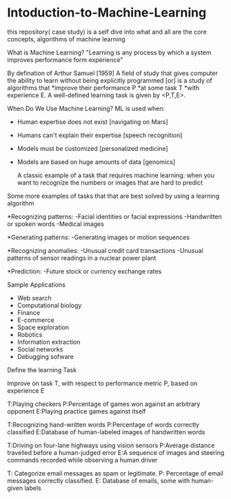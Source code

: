 # Intoduction-to-Machine-Learning
this repository( case study) is a self dive into what and all are the core concepts, algorithms of machine learning 

What is Machine Learning?
"Learning is any process by which a system improves performance form experience"

By defination of Arthur Samuel [1959]
A field of study that gives computer the ability to learn without being explicitly programmed [or] is a study of algorithms that
*improve their performance P
*at some task T
*with experience E.
A well-defined learning task is given by <P,T,E>.

When Do We Use Machine Learning?
ML is used when:
* Human expertise does not exist [navigating on Mars]
* Humans can't explain their expertise [speech recognition]
* Models must be customized [personalized medicine]
* Models are based on huge amounts of data [genomics]

  A classic example of a task that requires machine learning:
  when you want to recognize the numbers or images that are hard to predict

Some more examples of tasks that that are best solved by using a learning algorithm

*Recognizing patterns:
-Facial identities or facial expressions
-Handwritten or spoken words
-Medical images

*Generating patterns:
-Generating images or motion sequences

*Recognizing anomalies:
-Unusual credit card transactions
-Unusual patterns of sensor readings in a nuclear power plant

*Prediction:
-Future stock or currency exchange rates


Sample Applications

* Web search
* Computational biology
* Finance
* E-commerce
* Space exploration
* Robotics
* Information extraction
* Social networks
* Debugging sofware

Define the learning Task

Improve on task T, with respect to performance metric P, based on experience E

T:Playing checkers
P:Percentage of games won against an arbitrary opponent
E:Playing practice games against itself

T:Recognizing hand-written words
P:Percentage of words correctly classified
E:Database of human-labeled images of handwritten words

T:Driving on four-lane highways using vision sensors
P:Average distance travelled before a human-judged error
E:A sequence of images and steering commands recorded while observing a human driver

T: Categorize email messages as spam or legitimate.
P: Percentage of email messages correctly classified.
E: Database of emails, some with human-given labels













